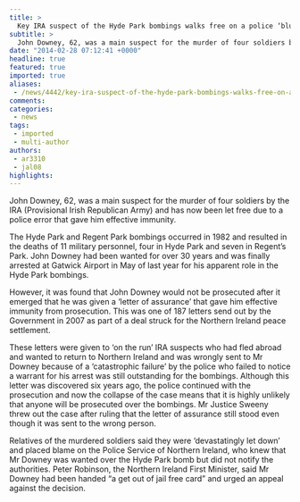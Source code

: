 ```yaml
---
title: >
  Key IRA suspect of the Hyde Park bombings walks free on a police ‘blunder’
subtitle: >
  John Downey, 62, was a main suspect for the murder of four soldiers by the IRA (Provisional Irish Republican Army) and has now been let free due to a police error that gave him effective immunity.
date: "2014-02-28 07:12:41 +0000"
headline: true
featured: true
imported: true
aliases:
 - /news/4442/key-ira-suspect-of-the-hyde-park-bombings-walks-free-on-a-police-blunder
comments:
categories:
 - news
tags:
 - imported
 - multi-author
authors:
 - ar3310
 - jal08
highlights:
---
```


John Downey, 62, was a main suspect for the murder of four soldiers by the IRA (Provisional Irish Republican Army) and has now been let free due to a police error that gave him effective immunity.

The Hyde Park and Regent Park bombings occurred in 1982 and resulted in the deaths of 11 military personnel, four in Hyde Park and seven in Regent’s Park. John Downey had been wanted for over 30 years and was finally arrested at Gatwick Airport in May of last year for his apparent role in the Hyde Park bombings.

However, it was found that John Downey would not be prosecuted after it emerged that he was given a ‘letter of assurance’ that gave him effective immunity from prosecution. This was one of 187 letters send out by the Government in 2007 as part of a deal struck for the Northern Ireland peace settlement.

These letters were given to ‘on the run’ IRA suspects who had fled abroad and wanted to return to Northern Ireland and was wrongly sent to Mr Downey because of a ‘catastrophic failure’ by the police who failed to notice a warrant for his arrest was still outstanding for the bombings.
Although this letter was discovered six years ago, the police continued with the prosecution and now the collapse of the case means that it is highly unlikely that anyone will be prosecuted over the bombings. Mr Justice Sweeny threw out the case after ruling that the letter of assurance still stood even though it was sent to the wrong person.

Relatives of the murdered soldiers said they were ‘devastatingly let down’ and placed blame on the Police Service of Northern Ireland, who knew that Mr Downey was wanted over the Hyde Park bomb but did not notify the authorities.
Peter Robinson, the Northern Ireland First Minister, said Mr Downey had been handed “a get out of jail free card” and urged an appeal against the decision.
